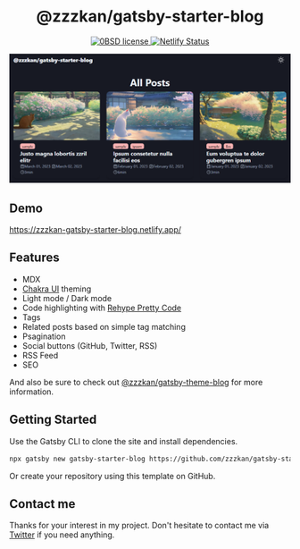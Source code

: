 <h1 align="center">
  @zzzkan/gatsby-starter-blog
</h1>
<p align="center">
  <a href="https://github.com/zzzkan/gatsby-starter-blog/blob/main/LICENSE">
    <img src="https://img.shields.io/badge/license-0BSD-blue.svg" alt="0BSD license" />
  </a>
  <a href="https://app.netlify.com/sites/zzzkan-gatsby-starter-blog/deploys">
    <img src="https://api.netlify.com/api/v1/badges/538d22a3-6438-4bb7-af7d-7a4eae8a6696/deploy-status" alt="Netlify Status" />
  </a>
</p>

![demo](./contents/images/demo.png)

## Demo

<https://zzzkan-gatsby-starter-blog.netlify.app/>

## Features

- MDX
- [Chakra UI](https://github.com/chakra-ui/chakra-ui) theming
- Light mode / Dark mode
- Code highlighting with [Rehype Pretty Code](https://rehype-pretty-code.netlify.app/)
- Tags
- Related posts based on simple tag matching
- Psagination
- Social buttons (GitHub, Twitter, RSS)
- RSS Feed
- SEO

And also be sure to check out [@zzzkan/gatsby-theme-blog](https://github.com/zzzkan/gatsby-theme-blog/tree/main/package#readme) for more information.

## Getting Started

Use the Gatsby CLI to clone the site and install dependencies.

```sh
npx gatsby new gatsby-starter-blog https://github.com/zzzkan/gatsby-starter-blog
```

Or create your repository using this template on GitHub.

## Contact me

Thanks for your interest in my project. Don't hesitate to contact me via [Twitter](https://twitter.com/_zzzkan) if you need anything.
